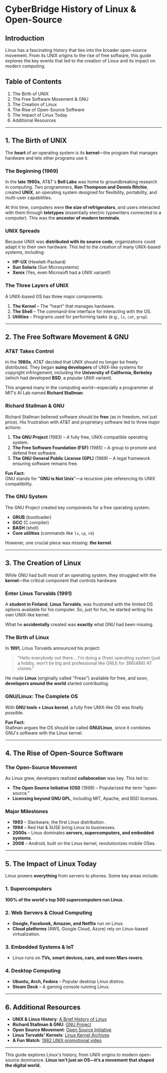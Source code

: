# CyberBridge History of Linux & Open-Source

## Introduction
Linux has a fascinating history that ties into the broader open-source movement. From its UNIX origins to the rise of free software, this guide explores the key events that led to the creation of Linux and its impact on modern computing.

## Table of Contents
1. The Birth of UNIX  
2. The Free Software Movement & GNU  
3. The Creation of Linux  
4. The Rise of Open-Source Software  
5. The Impact of Linux Today  
6. Additional Resources  

---

## 1. The Birth of UNIX
The **heart** of an operating system is its **kernel**—the program that manages hardware and lets other programs use it.

### The Beginning (1969)
In the **late 1960s**, AT&T's **Bell Labs** was home to groundbreaking research in computing. Two programmers, **Ken Thompson and Dennis Ritchie**, created **UNIX**, an operating system designed for flexibility, portability, and multi-user capabilities.

At this time, computers were **the size of refrigerators**, and users interacted with them through **teletypes** (essentially electric typewriters connected to a computer). This was the **ancestor of modern terminals**.

### UNIX Spreads
Because UNIX was **distributed with its source code**, organizations could adapt it to their own hardware. This led to the creation of many UNIX-based systems, including:
- **HP-UX** (Hewlett-Packard)
- **Sun Solaris** (Sun Microsystems)
- **Xenix** (Yes, even Microsoft had a UNIX variant!)
 
### The Three Layers of UNIX
A UNIX-based OS has three major components:
1. **The Kernel** – The "heart" that manages hardware.
2. **The Shell** – The command-line interface for interacting with the OS.
3. **Utilities** – Programs used for performing tasks (e.g., `ls`, `cat`, `grep`).

---

## 2. The Free Software Movement & GNU
### AT&T Takes Control
In the **1980s**, AT&T decided that UNIX should no longer be freely distributed. They began **suing developers** of UNIX-like systems for copyright infringement, including the **University of California, Berkeley** (which had developed **BSD**, a popular UNIX variant).

This angered many in the computing world—especially a programmer at MIT’s AI Lab named **Richard Stallman**.

### Richard Stallman & GNU
Richard Stallman believed software should be **free** (as in freedom, not just price). His frustration with AT&T and proprietary software led to three major actions:
1. **The GNU Project** (1983) – A fully free, UNIX-compatible operating system.
2. **The Free Software Foundation (FSF)** (1985) – A group to promote and defend free software.
3. **The GNU General Public License (GPL)** (1989) – A legal framework ensuring software remains free.

**Fun Fact:**  
GNU stands for "**GNU is Not Unix**"—a recursive joke referencing its UNIX compatibility.

### The GNU System
The GNU Project created key components for a free operating system:
- **GRUB** (bootloader)
- **GCC** (C compiler)
- **BASH** (shell)
- **Core utilities** (commands like `ls`, `cp`, `rm`)

However, one crucial piece was missing: **the kernel**.

---

## 3. The Creation of Linux
While GNU had built most of an operating system, they struggled with the **kernel**—the critical component that controls hardware.

### Enter Linus Torvalds (1991)
A **student in Finland**, **Linus Torvalds**, was frustrated with the limited OS options available for his computer. So, just for fun, he started writing his own UNIX-like kernel.

What he **accidentally** created was **exactly** what GNU had been missing.

### The Birth of Linux
In **1991**, Linus Torvalds announced his project:
> "Hello everybody out there... I'm doing a (free) operating system (just a hobby, won’t be big and professional like GNU) for 386(486) AT clones."

He made **Linux** (originally called "Freax") available for free, and soon, **developers around the world** started contributing.

### GNU/Linux: The Complete OS
With **GNU tools + Linux kernel**, a fully free UNIX-like OS was finally possible.

**Fun Fact:**  
Stallman argues the OS should be called **GNU/Linux**, since it combines GNU's software with the Linux kernel.

---

## 4. The Rise of Open-Source Software
### The Open-Source Movement
As Linux grew, developers realized **collaboration** was key. This led to:
- **The Open Source Initiative (OSI)** (1998) – Popularized the term "open-source."
- **Licensing beyond GNU GPL**, including MIT, Apache, and BSD licenses.

### Major Milestones
- **1993** – Slackware, the first Linux distribution.
- **1994** – Red Hat & SUSE bring Linux to businesses.
- **2000s** – Linux dominates **servers, supercomputers, and embedded systems**.
- **2008** – Android, built on the Linux kernel, revolutionizes mobile OSes.

---

## 5. The Impact of Linux Today
Linux powers **everything** from servers to phones. Some key areas include:

### **1. Supercomputers**
**100% of the world's top 500 supercomputers run Linux.**

### **2. Web Servers & Cloud Computing**
- **Google, Facebook, Amazon, and Netflix** run on Linux.
- **Cloud platforms** (AWS, Google Cloud, Azure) rely on Linux-based virtualization.

### **3. Embedded Systems & IoT**
- Linux runs on **TVs, smart devices, cars, and even Mars rovers**.

### **4. Desktop Computing**
- **Ubuntu, Arch, Fedora** – Popular desktop Linux distros.
- **Steam Deck** – A gaming console running Linux.

---

## 6. Additional Resources
- **UNIX & Linux History**: [A Brief History of Linux](https://opensource.com/article/18/9/linux-history)  
- **Richard Stallman & GNU**: [GNU Project](https://www.gnu.org/)  
- **Open Source Movement**: [Open Source Initiative](https://opensource.org/)  
- **Linus Torvalds' Kernels**: [Linux Kernel Archives](https://www.kernel.org/)
- **A Fun Watch**: [1982 UNIX promotional video](https://youtu.be/tc4ROCJYbm0)

---

This guide explores Linux's history, from UNIX origins to modern open-source dominance. **Linux isn’t just an OS—it’s a movement that shaped the digital world.** 
